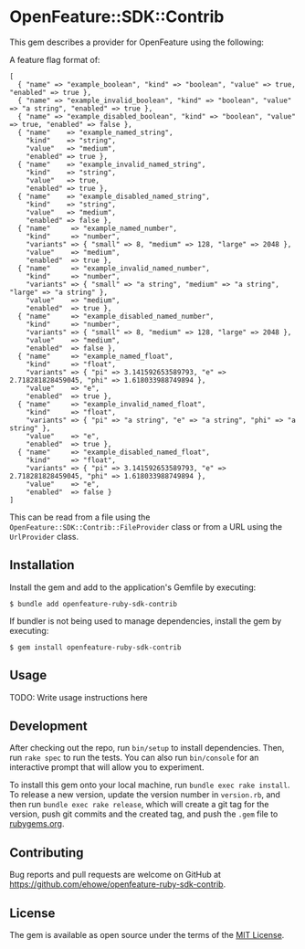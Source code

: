 # OpenFeature::SDK::Contrib

This gem describes a provider for OpenFeature using the following:

A feature flag format of:

```
[
  { "name" => "example_boolean", "kind" => "boolean", "value" => true, "enabled" => true },
  { "name" => "example_invalid_boolean", "kind" => "boolean", "value" => "a string", "enabled" => true },
  { "name" => "example_disabled_boolean", "kind" => "boolean", "value" => true, "enabled" => false },
  { "name"    => "example_named_string",
    "kind"    => "string",
    "value"   => "medium",
    "enabled" => true },
  { "name"    => "example_invalid_named_string",
    "kind"    => "string",
    "value"   => true,
    "enabled" => true },
  { "name"    => "example_disabled_named_string",
    "kind"    => "string",
    "value"   => "medium",
    "enabled" => false },
  { "name"     => "example_named_number",
    "kind"     => "number",
    "variants" => { "small" => 8, "medium" => 128, "large" => 2048 },
    "value"    => "medium",
    "enabled"  => true },
  { "name"     => "example_invalid_named_number",
    "kind"     => "number",
    "variants" => { "small" => "a string", "medium" => "a string", "large" => "a string" },
    "value"    => "medium",
    "enabled"  => true },
  { "name"     => "example_disabled_named_number",
    "kind"     => "number",
    "variants" => { "small" => 8, "medium" => 128, "large" => 2048 },
    "value"    => "medium",
    "enabled"  => false },
  { "name"     => "example_named_float",
    "kind"     => "float",
    "variants" => { "pi" => 3.141592653589793, "e" => 2.718281828459045, "phi" => 1.618033988749894 },
    "value"    => "e",
    "enabled"  => true },
  { "name"     => "example_invalid_named_float",
    "kind"     => "float",
    "variants" => { "pi" => "a string", "e" => "a string", "phi" => "a string" },
    "value"    => "e",
    "enabled"  => true },
  { "name"     => "example_disabled_named_float",
    "kind"     => "float",
    "variants" => { "pi" => 3.141592653589793, "e" => 2.718281828459045, "phi" => 1.618033988749894 },
    "value"    => "e",
    "enabled"  => false }
]
```

This can be read from a file using the `OpenFeature::SDK::Contrib::FileProvider` class or from a URL using the `UrlProvider` class.

## Installation

Install the gem and add to the application's Gemfile by executing:

    $ bundle add openfeature-ruby-sdk-contrib

If bundler is not being used to manage dependencies, install the gem by executing:

    $ gem install openfeature-ruby-sdk-contrib

## Usage

TODO: Write usage instructions here

## Development

After checking out the repo, run `bin/setup` to install dependencies. Then, run `rake spec` to run the tests. You can also run `bin/console` for an interactive prompt that will allow you to experiment.

To install this gem onto your local machine, run `bundle exec rake install`. To release a new version, update the version number in `version.rb`, and then run `bundle exec rake release`, which will create a git tag for the version, push git commits and the created tag, and push the `.gem` file to [rubygems.org](https://rubygems.org).

## Contributing

Bug reports and pull requests are welcome on GitHub at https://github.com/ehowe/openfeature-ruby-sdk-contrib.

## License

The gem is available as open source under the terms of the [MIT License](https://opensource.org/licenses/MIT).
